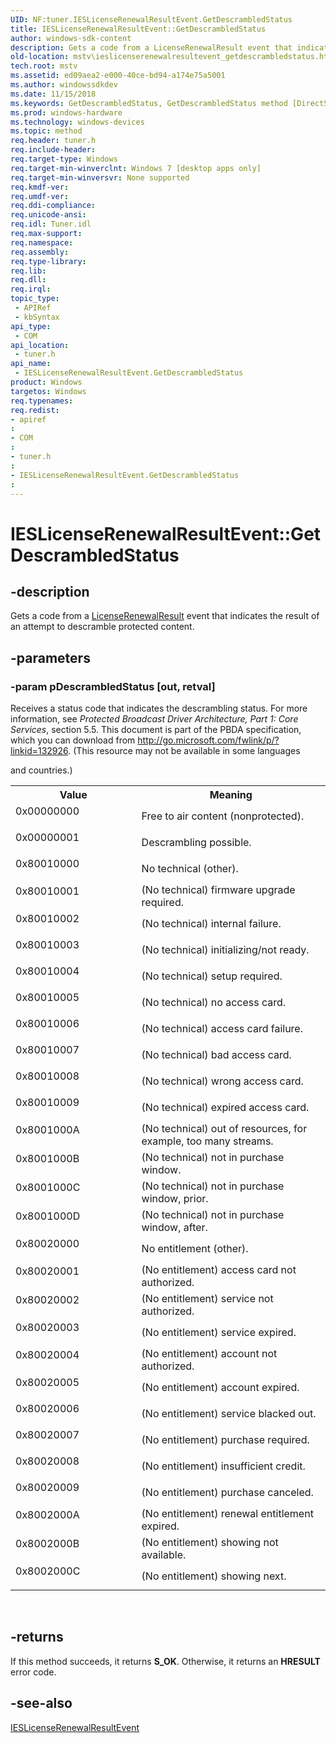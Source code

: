 ```yaml
---
UID: NF:tuner.IESLicenseRenewalResultEvent.GetDescrambledStatus
title: IESLicenseRenewalResultEvent::GetDescrambledStatus
author: windows-sdk-content
description: Gets a code from a LicenseRenewalResult event that indicates the result of an attempt to descramble protected content.
old-location: mstv\ieslicenserenewalresultevent_getdescrambledstatus.htm
tech.root: mstv
ms.assetid: ed09aea2-e000-40ce-bd94-a174e75a5001
ms.author: windowssdkdev
ms.date: 11/15/2018
ms.keywords: GetDescrambledStatus, GetDescrambledStatus method [DirectShow], GetDescrambledStatus method [DirectShow],IESLicenseRenewalResultEvent interface, IESLicenseRenewalResultEvent interface [DirectShow],GetDescrambledStatus method, IESLicenseRenewalResultEvent.GetDescrambledStatus, IESLicenseRenewalResultEvent::GetDescrambledStatus, mstv.ieslicenserenewalresultevent_getdescrambledstatus, tuner/IESLicenseRenewalResultEvent::GetDescrambledStatus
ms.prod: windows-hardware
ms.technology: windows-devices
ms.topic: method
req.header: tuner.h
req.include-header: 
req.target-type: Windows
req.target-min-winverclnt: Windows 7 [desktop apps only]
req.target-min-winversvr: None supported
req.kmdf-ver: 
req.umdf-ver: 
req.ddi-compliance: 
req.unicode-ansi: 
req.idl: Tuner.idl
req.max-support: 
req.namespace: 
req.assembly: 
req.type-library: 
req.lib: 
req.dll: 
req.irql: 
topic_type:
 - APIRef
 - kbSyntax
api_type:
 - COM
api_location:
 - tuner.h
api_name:
 - IESLicenseRenewalResultEvent.GetDescrambledStatus
product: Windows
targetos: Windows
req.typenames: 
req.redist: 
- apiref
: 
- COM
: 
- tuner.h
: 
- IESLicenseRenewalResultEvent.GetDescrambledStatus
: 
---
```


# IESLicenseRenewalResultEvent::GetDescrambledStatus


## -description


Gets a code  from a  <a href="https://msdn.microsoft.com/6f9cbec4-7934-41fc-b387-3f45aa273a72">LicenseRenewalResult</a> event that indicates the result of an attempt to descramble protected content.


## -parameters




### -param pDescrambledStatus [out, retval]

Receives a status code that indicates the descrambling status. For more information, see <i>Protected Broadcast Driver Architecture, Part 1: Core Services</i>, section 5.5. This document is part of the PBDA specification, which you can download from <a href="http://go.microsoft.com/fwlink/p/?linkid=132926">http://go.microsoft.com/fwlink/p/?linkid=132926</a>.
          (This resource may not be available in some languages 

and countries.)

<table>
<tr>
<th>Value</th>
<th>Meaning</th>
</tr>
<tr>
<td width="40%">
<dl>
<dt>0x00000000 </dt>
</dl>
</td>
<td width="60%">
Free to air content (nonprotected). 

</td>
</tr>
<tr>
<td width="40%">
<dl>
<dt>0x00000001</dt>
</dl>
</td>
<td width="60%">
Descrambling possible. 

</td>
</tr>
<tr>
<td width="40%">
<dl>
<dt>0x80010000</dt>
</dl>
</td>
<td width="60%">
No technical (other). 

</td>
</tr>
<tr>
<td width="40%">
<dl>
<dt>0x80010001 </dt>
</dl>
</td>
<td width="60%">
(No technical) firmware upgrade required. 

</td>
</tr>
<tr>
<td width="40%">
<dl>
<dt>0x80010002 </dt>
</dl>
</td>
<td width="60%">
(No technical) internal failure.

</td>
</tr>
<tr>
<td width="40%">
<dl>
<dt>0x80010003 </dt>
</dl>
</td>
<td width="60%">
(No technical) initializing/not ready.

</td>
</tr>
<tr>
<td width="40%">
<dl>
<dt>0x80010004 </dt>
</dl>
</td>
<td width="60%">
(No technical) setup required.

</td>
</tr>
<tr>
<td width="40%">
<dl>
<dt>0x80010005 </dt>
</dl>
</td>
<td width="60%">
(No technical) no access card.

</td>
</tr>
<tr>
<td width="40%">
<dl>
<dt>0x80010006 </dt>
</dl>
</td>
<td width="60%">
(No technical) access card failure.

</td>
</tr>
<tr>
<td width="40%">
<dl>
<dt>0x80010007 </dt>
</dl>
</td>
<td width="60%">
(No technical) bad access card.

</td>
</tr>
<tr>
<td width="40%">
<dl>
<dt>0x80010008 </dt>
</dl>
</td>
<td width="60%">
(No technical) wrong access card.

</td>
</tr>
<tr>
<td width="40%">
<dl>
<dt>0x80010009 </dt>
</dl>
</td>
<td width="60%">
(No technical) expired access card.

</td>
</tr>
<tr>
<td width="40%">
<dl>
<dt>0x8001000A</dt>
</dl>
</td>
<td width="60%">
(No technical) out of resources, for example, too many streams.	

</td>
</tr>
<tr>
<td width="40%">
<dl>
<dt>0x8001000B </dt>
</dl>
</td>
<td width="60%">
(No technical) not in purchase window.

</td>
</tr>
<tr>
<td width="40%">
<dl>
<dt>0x8001000C </dt>
</dl>
</td>
<td width="60%">
(No technical) not in purchase window, prior.

</td>
</tr>
<tr>
<td width="40%">
<dl>
<dt>0x8001000D </dt>
</dl>
</td>
<td width="60%">
(No technical) not in purchase window, after.

</td>
</tr>
<tr>
<td width="40%">
<dl>
<dt>0x80020000 </dt>
</dl>
</td>
<td width="60%">
No entitlement (other).

</td>
</tr>
<tr>
<td width="40%">
<dl>
<dt>0x80020001</dt>
</dl>
</td>
<td width="60%">
(No entitlement) access card not authorized.

</td>
</tr>
<tr>
<td width="40%">
<dl>
<dt>0x80020002</dt>
</dl>
</td>
<td width="60%">
(No entitlement) service not authorized.

</td>
</tr>
<tr>
<td width="40%">
<dl>
<dt>0x80020003</dt>
</dl>
</td>
<td width="60%">
(No entitlement) service expired.

</td>
</tr>
<tr>
<td width="40%">
<dl>
<dt>0x80020004</dt>
</dl>
</td>
<td width="60%">
(No entitlement) account not authorized.

</td>
</tr>
<tr>
<td width="40%">
<dl>
<dt>0x80020005</dt>
</dl>
</td>
<td width="60%">
(No entitlement) account expired.

</td>
</tr>
<tr>
<td width="40%">
<dl>
<dt>0x80020006</dt>
</dl>
</td>
<td width="60%">
(No entitlement) service blacked out.

</td>
</tr>
<tr>
<td width="40%">
<dl>
<dt>0x80020007</dt>
</dl>
</td>
<td width="60%">
(No entitlement) purchase required.

</td>
</tr>
<tr>
<td width="40%">
<dl>
<dt>0x80020008</dt>
</dl>
</td>
<td width="60%">
(No entitlement) insufficient credit.

</td>
</tr>
<tr>
<td width="40%">
<dl>
<dt>0x80020009</dt>
</dl>
</td>
<td width="60%">
(No entitlement) purchase canceled.

</td>
</tr>
<tr>
<td width="40%">
<dl>
<dt>0x8002000A</dt>
</dl>
</td>
<td width="60%">
(No entitlement) renewal entitlement expired.

</td>
</tr>
<tr>
<td width="40%">
<dl>
<dt>0x8002000B</dt>
</dl>
</td>
<td width="60%">
(No entitlement) showing not available.

</td>
</tr>
<tr>
<td width="40%">
<dl>
<dt>0x8002000C</dt>
</dl>
</td>
<td width="60%">
(No entitlement) showing next.

</td>
</tr>
</table>
 


## -returns



If this method succeeds, it returns <b xmlns:loc="http://microsoft.com/wdcml/l10n">S_OK</b>. Otherwise, it returns an <b xmlns:loc="http://microsoft.com/wdcml/l10n">HRESULT</b> error code.




## -see-also




<a href="https://msdn.microsoft.com/6f9cbec4-7934-41fc-b387-3f45aa273a72">IESLicenseRenewalResultEvent</a>
 

 

